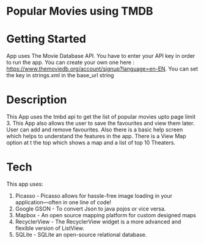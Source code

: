 # Popular Movies using TMDB
# Getting Started
App uses The Movie Database API. You have to enter your API key in order to run the app. 
You can create your own one here : https://www.themoviedb.org/account/signup?language=en-EN.
You can set the key in strings.xml in the base_url string

# Description
This App uses the tmbd api to get the list of popular movies upto page limit 3. This App also allows the user to save the favourites and view them later.  
User can add and remove favourites. Also there is a basic help screen which helps to understand the features in the app.
There is a View Map option at t the top which shows a map and a list of top 10 Theaters.

# Tech
This app uses:
1. Picasso - Picasso allows for hassle-free image loading in your application—often in one line of code!
2. Google GSON - To convert Json to java pojos or vice versa.
3. Mapbox - An open source mapping platform for custom designed maps
4. RecyclerView - The RecyclerView widget is a more advanced and flexible version of ListView.
5. SQLite - SQLite an open-source relational database.


